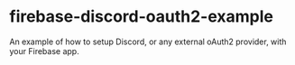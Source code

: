 # firebase-discord-oauth2-example
 An example of how to setup Discord, or any external oAuth2 provider, with your Firebase app.
